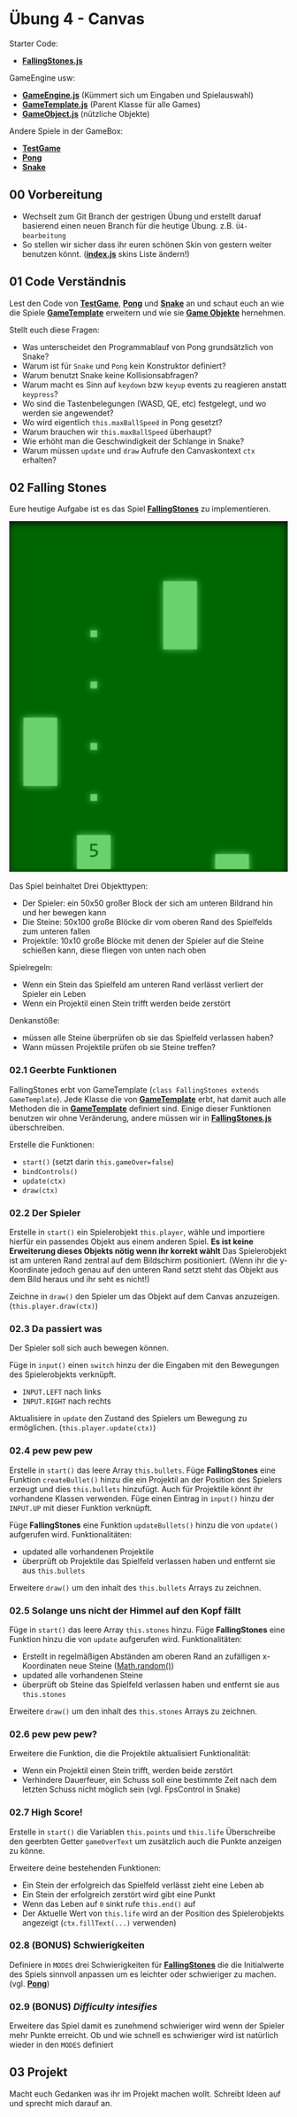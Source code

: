 # Übung 4 - Canvas #

Starter Code:
* **[FallingStones.js](./src/js/games/FallingStones.js)**

GameEngine usw:
* **[GameEngine.js](./src/js/GameEngine.js)** (Kümmert sich um Eingaben und Spielauswahl)
* **[GameTemplate.js](./src/js/games/GameTemplate.js)** (Parent Klasse für alle Games)
* **[GameObject.js](./src/js/GameObject.js)** (nützliche Objekte)

Andere Spiele in der GameBox: 
* **[TestGame](./src/js/games/TestGame.js)**
* **[Pong](./src/js/games/pong/Pong.js)**
* **[Snake](./src/js/games/snake/Snake.js)**

## 00 Vorbereitung ##

* Wechselt zum Git Branch der gestrigen Übung und erstellt daruaf basierend einen neuen Branch für die heutige Übung. z.B. `Ü4-bearbeitung`
* So stellen wir sicher dass ihr euren schönen Skin von gestern weiter benutzen könnt. (**[index.js](./src/js/index.js)** skins Liste ändern!)

## 01 Code Verständnis ##

Lest den Code von **[TestGame](./src/js/games/TestGame.js)**, **[Pong](./src/js/games/pong/Pong.js)** und **[Snake](./src/js/games/snake/Snake.js)** an und schaut euch an wie die Spiele **[GameTemplate](./src/js/games/GameTemplate.js)** erweitern und wie sie **[Game Objekte](./src/js/GameObject.js)** hernehmen.

Stellt euch diese Fragen: 
* Was unterscheidet den Programmablauf von Pong grundsätzlich von Snake?
* Warum ist für `Snake` und `Pong` kein Konstruktor definiert?
* Warum benutzt Snake keine Kollisionsabfragen?
* Warum macht es Sinn auf `keydown` bzw `keyup` events zu reagieren anstatt `keypress`?
* Wo sind die Tastenbelegungen (WASD, QE, etc) festgelegt, und wo werden sie angewendet? 
* Wo wird eigentlich `this.maxBallSpeed` in Pong gesetzt?
* Warum brauchen wir `this.maxBallSpeed` überhaupt?
* Wie erhöht man die Geschwindigkeit der Schlange in Snake?
* Warum müssen `update` und `draw` Aufrufe den Canvaskontext `ctx` erhalten?

## 02 Falling Stones ##

Eure heutige Aufgabe ist es das Spiel **[FallingStones](./src/js/games/FallingStones.js)** zu implementieren.

![Falling Stones](./doc/falling_stones_01.PNG)

Das Spiel beinhaltet Drei Objekttypen:
* Der Spieler: ein 50x50 großer Block der sich am unteren Bildrand hin und her bewegen kann
* Die Steine: 50x100 große Blöcke dir vom oberen Rand des Spielfelds zum unteren fallen
* Projektile: 10x10 große Blöcke mit denen der Spieler auf die Steine schießen kann, diese fliegen von unten nach oben

Spielregeln:
* Wenn ein Stein das Spielfeld am unteren Rand verlässt verliert der Spieler ein Leben
* Wenn ein Projektil einen Stein trifft werden beide zerstört

Denkanstöße:
* müssen alle Steine überprüfen ob sie das Spielfeld verlassen haben?
* Wann müssen Projektile prüfen ob sie Steine treffen?

### 02.1 Geerbte Funktionen ###

FallingStones erbt von GameTemplate (`class FallingStones extends GameTemplate`).
Jede Klasse die von **[GameTemplate](./src/js/games/GameTemplate.js)** erbt, hat damit auch alle Methoden die in **[GameTemplate](./src/js/games/GameTemplate.js)** definiert sind.
Einige dieser Funktionen benutzen wir ohne Veränderung, andere müssen wir in **[FallingStones.js](./src/js/games/FallingStones.js)** überschreiben.

Erstelle die Funktionen:
* `start()` (setzt darin `this.gameOver=false`)
* `bindControls()` 
* `update(ctx)`
* `draw(ctx)`

### 02.2 Der Spieler ###

Erstelle in `start()` ein Spielerobjekt `this.player`, wähle und importiere hierfür ein passendes Objekt aus einem anderen Spiel. **Es ist keine Erweiterung dieses Objekts nötig wenn ihr korrekt wählt**
Das Spielerobjekt ist am unteren Rand zentral auf dem Bildschirm positioniert. (Wenn ihr die y-Koordinate jedoch genau auf den unteren Rand setzt steht das Objekt aus dem Bild heraus und ihr seht es nicht!)

Zeichne in `draw()` den Spieler um das Objekt auf dem Canvas anzuzeigen. (`this.player.draw(ctx)`)

### 02.3 Da passiert was ###

Der Spieler soll sich auch bewegen können.

Füge in `input()` einen `switch` hinzu der die Eingaben mit den Bewegungen des Spielerobjekts verknüpft.
* `INPUT.LEFT` nach links
* `INPUT.RIGHT` nach rechts

Aktualisiere in `update` den Zustand des Spielers um Bewegung zu ermöglichen. (`this.player.update(ctx)`)

### 02.4 pew pew pew ###

Erstelle in `start()` das leere Array `this.bullets`.
Füge **FallingStones** eine Funktion `createBullet()` hinzu die ein Projektil an der Position des Spielers erzeugt und dies `this.bullets` hinzufügt. Auch für Projektile könnt ihr vorhandene Klassen verwenden.
Füge einen Eintrag in `input()` hinzu der `INPUT.UP` mit dieser Funktion verknüpft.

Füge **FallingStones** eine Funktion `updateBullets()` hinzu die von `update()` aufgerufen wird.
Funktionalitäten:
* updated alle vorhandenen Projektile
* überprüft ob Projektile das Spielfeld verlassen haben und entfernt sie aus `this.bullets`

Erweitere `draw()` um den inhalt des `this.bullets` Arrays zu zeichnen.

### 02.5 Solange uns nicht der Himmel auf den Kopf fällt ###

Füge in `start()` das leere Array `this.stones` hinzu.
Füge **FallingStones** eine Funktion hinzu die von `update` aufgerufen wird.
Funktionalitäten:
* Erstellt in regelmäßigen Abständen am oberen Rand an zufälligen x-Koordinaten neue Steine ([Math.random()](https://developer.mozilla.org/de/docs/Web/JavaScript/Reference/Global_Objects/Math/random))
* updated alle vorhandenen Steine
* überprüft ob Steine das Spielfeld verlassen haben und entfernt sie aus `this.stones`

Erweitere `draw()` um den inhalt des `this.stones` Arrays zu zeichnen.

### 02.6 pew pew pew? ###

Erweitere die Funktion, die die Projektile aktualisiert
Funktionalität:
* Wenn ein Projektil einen Stein trifft, werden beide zerstört
* Verhindere Dauerfeuer, ein Schuss soll eine bestimmte Zeit nach dem letzten Schuss nicht möglich sein (vgl. FpsControl in Snake)

### 02.7 High Score! ###

Erstelle in `start()` die Variablen `this.points` und `this.life`
Überschreibe den geerbten Getter `gameOverText` um zusätzlich auch die Punkte anzeigen zu könne.

Erweitere deine bestehenden Funktionen:
* Ein Stein der erfolgreich das Spielfeld verlässt zieht eine Leben ab
* Ein Stein der erfolgreich zerstört wird gibt eine Punkt
* Wenn das Leben auf `0` sinkt rufe `this.end()` auf
* Der Aktuelle Wert von `this.life` wird an der Position des Spielerobjekts angezeigt (`ctx.fillText(...)` verwenden)

### 02.8 (BONUS) Schwierigkeiten ###

Definiere in `MODES` drei Schwierigkeiten für **[FallingStones](./src/js/games/FallingStones.js)** die die Initialwerte des Spiels sinnvoll anpassen um es leichter oder schwieriger zu machen.
(vgl. **[Pong](./src/js/games/pong/Pong.js)**)

### 02.9 (BONUS) *Difficulty intesifies*

Erweitere das Spiel damit es zunehmend schwieriger wird wenn der Spieler mehr Punkte erreicht.
Ob und wie schnell es schwieriger wird ist natürlich wieder in den `MODES` definiert

## 03 Projekt ##

Macht euch Gedanken was ihr im Projekt machen wollt.
Schreibt Ideen auf und sprecht mich darauf an.

